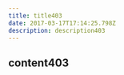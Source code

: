 ```yaml
---
title: title403
date: 2017-03-17T17:14:25.798Z
description: description403
---
```


## content403
  
